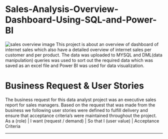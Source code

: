 # Sales-Analysis-Overview-Dashboard-Using-SQL-and-Power-BI
![sales overview image](https://user-images.githubusercontent.com/91481737/218204803-85ed1586-2c06-4fb8-892b-037945ecd99c.PNG)
This project is about an overview of dashboard of internet sales which also have a detailed overview of internet sales per customer and per product.
The data was uploaded to MYSQL and DML(data manipulation) queries was used to sort out the required data which was saved as an excel file and Power BI was used for data visualization.  

# Business Request & User Stories
The business request for this data analyst project was an executive sales report for sales managers. Based on the request that was made from the business we following user stories were defined to fulfill delivery and ensure that acceptance criteria’s were maintained throughout the project.
As a (role) | I want (request / demand) | So that I (user value) | Acceptance Criteria
-----------   ------------------------    ----------------------   --------------------

